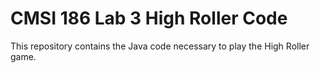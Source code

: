 # CMSI 186 Lab 3 High Roller Code

This repository contains the Java code necessary to play the High Roller game.

